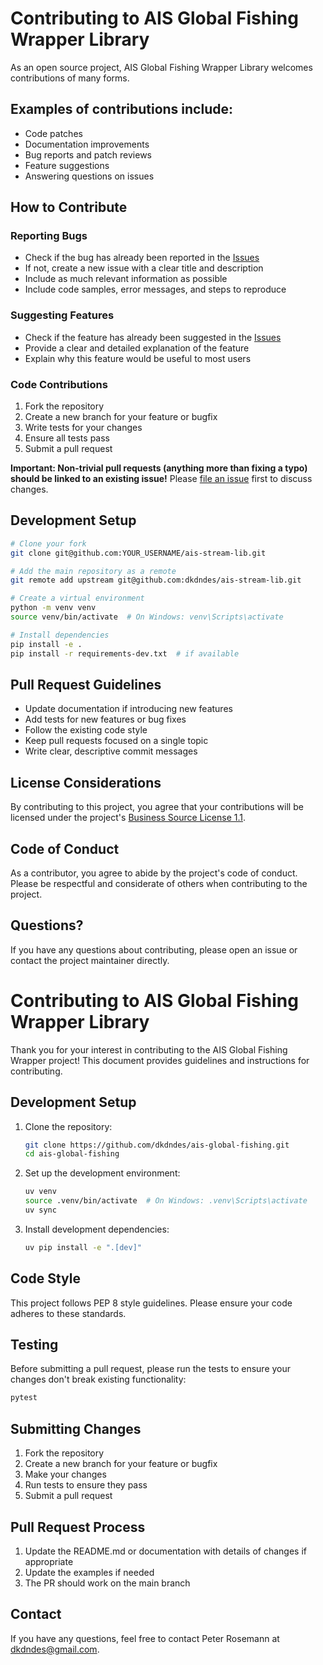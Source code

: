 # Contributing to AIS Global Fishing Wrapper Library

As an open source project, AIS Global Fishing Wrapper Library welcomes contributions of many forms.

## Examples of contributions include:

- Code patches
- Documentation improvements
- Bug reports and patch reviews
- Feature suggestions
- Answering questions on issues

## How to Contribute

### Reporting Bugs

- Check if the bug has already been reported in the [Issues](https://github.com/dkdndes/ais-stream-lib/issues)
- If not, create a new issue with a clear title and description
- Include as much relevant information as possible
- Include code samples, error messages, and steps to reproduce

### Suggesting Features

- Check if the feature has already been suggested in the [Issues](https://github.com/dkdndes/ais-stream-lib/issues)
- Provide a clear and detailed explanation of the feature
- Explain why this feature would be useful to most users

### Code Contributions

1. Fork the repository
2. Create a new branch for your feature or bugfix
3. Write tests for your changes
4. Ensure all tests pass
5. Submit a pull request

**Important: Non-trivial pull requests (anything more than fixing a typo) should be linked to an existing issue!** Please [file an issue](https://github.com/dkdndes/ais-stream-lib/issues/new) first to discuss changes.

## Development Setup

```bash
# Clone your fork
git clone git@github.com:YOUR_USERNAME/ais-stream-lib.git

# Add the main repository as a remote
git remote add upstream git@github.com:dkdndes/ais-stream-lib.git

# Create a virtual environment
python -m venv venv
source venv/bin/activate  # On Windows: venv\Scripts\activate

# Install dependencies
pip install -e .
pip install -r requirements-dev.txt  # if available
```

## Pull Request Guidelines

- Update documentation if introducing new features
- Add tests for new features or bug fixes
- Follow the existing code style
- Keep pull requests focused on a single topic
- Write clear, descriptive commit messages

## License Considerations

By contributing to this project, you agree that your contributions will be licensed under the project's [Business Source License 1.1](LICENSE).

## Code of Conduct

As a contributor, you agree to abide by the project's code of conduct. Please be respectful and considerate of others when contributing to the project.

## Questions?

If you have any questions about contributing, please open an issue or contact the project maintainer directly.

# Contributing to AIS Global Fishing Wrapper Library

Thank you for your interest in contributing to the AIS Global Fishing Wrapper project! This document provides guidelines and instructions for contributing.

## Development Setup

1. Clone the repository:
   ```bash
   git clone https://github.com/dkdndes/ais-global-fishing.git
   cd ais-global-fishing
   ```

2. Set up the development environment:
   ```bash
   uv venv
   source .venv/bin/activate  # On Windows: .venv\Scripts\activate
   uv sync
   ```

3. Install development dependencies:
   ```bash
   uv pip install -e ".[dev]"
   ```

## Code Style

This project follows PEP 8 style guidelines. Please ensure your code adheres to these standards.

## Testing

Before submitting a pull request, please run the tests to ensure your changes don't break existing functionality:

```bash
pytest
```

## Submitting Changes

1. Fork the repository
2. Create a new branch for your feature or bugfix
3. Make your changes
4. Run tests to ensure they pass
5. Submit a pull request

## Pull Request Process

1. Update the README.md or documentation with details of changes if appropriate
2. Update the examples if needed
3. The PR should work on the main branch

## Contact

If you have any questions, feel free to contact Peter Rosemann at dkdndes@gmail.com.
